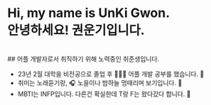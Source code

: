 # Hi, my name is UnKi Gwon.<br>안녕하세요! 권운기입니다.
<br>
## 어플 개발자로서 취직하기 위해 노력중인 취준생입니다.  

* 23년 2월 대학을 비전공으로 졸업 후 👨🏻‍🎓 어플 개발 공부를 했습니다. 📱
* 취미는 노래듣기랑, 🎧 노을이나 밤하늘 멍때리며 보기입니다. 🌃 
* MBTI는 INFP입니다. 다른건 확실한데 T랑 F는 왔다갔다 합니다. 🤣

   
   


